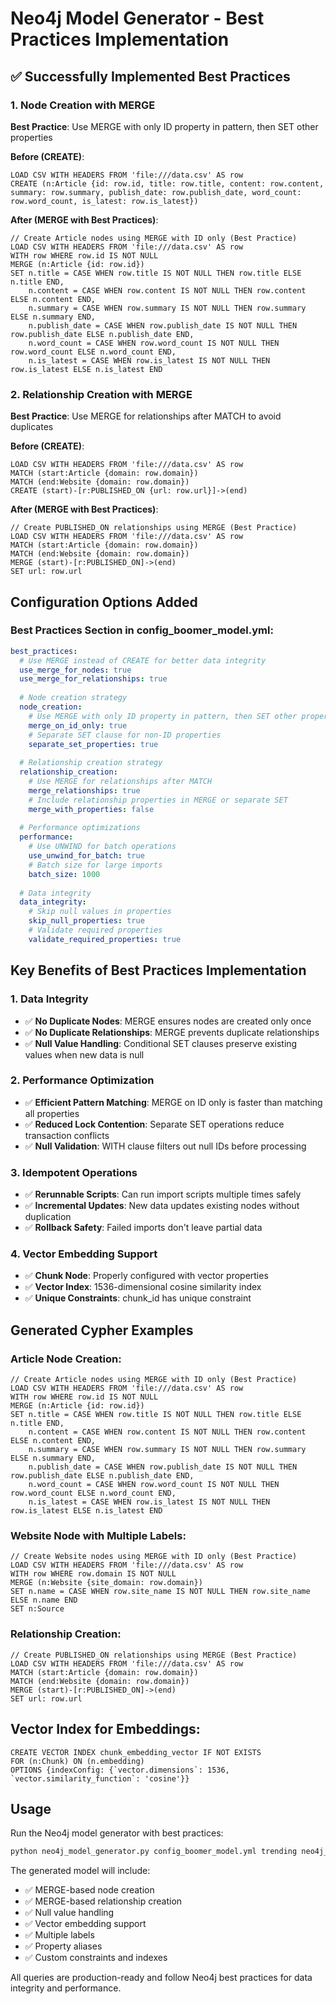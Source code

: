 # Neo4j Model Generator - Best Practices Implementation

## ✅ **Successfully Implemented Best Practices**

### **1. Node Creation with MERGE**
**Best Practice**: Use MERGE with only ID property in pattern, then SET other properties

**Before (CREATE)**:
```cypher
LOAD CSV WITH HEADERS FROM 'file:///data.csv' AS row
CREATE (n:Article {id: row.id, title: row.title, content: row.content, summary: row.summary, publish_date: row.publish_date, word_count: row.word_count, is_latest: row.is_latest})
```

**After (MERGE with Best Practices)**:
```cypher
// Create Article nodes using MERGE with ID only (Best Practice)
LOAD CSV WITH HEADERS FROM 'file:///data.csv' AS row
WITH row WHERE row.id IS NOT NULL
MERGE (n:Article {id: row.id})
SET n.title = CASE WHEN row.title IS NOT NULL THEN row.title ELSE n.title END, 
    n.content = CASE WHEN row.content IS NOT NULL THEN row.content ELSE n.content END, 
    n.summary = CASE WHEN row.summary IS NOT NULL THEN row.summary ELSE n.summary END, 
    n.publish_date = CASE WHEN row.publish_date IS NOT NULL THEN row.publish_date ELSE n.publish_date END, 
    n.word_count = CASE WHEN row.word_count IS NOT NULL THEN row.word_count ELSE n.word_count END, 
    n.is_latest = CASE WHEN row.is_latest IS NOT NULL THEN row.is_latest ELSE n.is_latest END
```

### **2. Relationship Creation with MERGE**
**Best Practice**: Use MERGE for relationships after MATCH to avoid duplicates

**Before (CREATE)**:
```cypher
LOAD CSV WITH HEADERS FROM 'file:///data.csv' AS row
MATCH (start:Article {domain: row.domain})
MATCH (end:Website {domain: row.domain})
CREATE (start)-[r:PUBLISHED_ON {url: row.url}]->(end)
```

**After (MERGE with Best Practices)**:
```cypher
// Create PUBLISHED_ON relationships using MERGE (Best Practice)
LOAD CSV WITH HEADERS FROM 'file:///data.csv' AS row
MATCH (start:Article {domain: row.domain})
MATCH (end:Website {domain: row.domain})
MERGE (start)-[r:PUBLISHED_ON]->(end)
SET url: row.url
```

## **Configuration Options Added**

### **Best Practices Section in config_boomer_model.yml**:
```yaml
best_practices:
  # Use MERGE instead of CREATE for better data integrity
  use_merge_for_nodes: true
  use_merge_for_relationships: true
  
  # Node creation strategy
  node_creation:
    # Use MERGE with only ID property in pattern, then SET other properties
    merge_on_id_only: true
    # Separate SET clause for non-ID properties
    separate_set_properties: true
    
  # Relationship creation strategy  
  relationship_creation:
    # Use MERGE for relationships after MATCH
    merge_relationships: true
    # Include relationship properties in MERGE or separate SET
    merge_with_properties: false
    
  # Performance optimizations
  performance:
    # Use UNWIND for batch operations
    use_unwind_for_batch: true
    # Batch size for large imports
    batch_size: 1000
    
  # Data integrity
  data_integrity:
    # Skip null values in properties
    skip_null_properties: true
    # Validate required properties
    validate_required_properties: true
```

## **Key Benefits of Best Practices Implementation**

### **1. Data Integrity**
- ✅ **No Duplicate Nodes**: MERGE ensures nodes are created only once
- ✅ **No Duplicate Relationships**: MERGE prevents duplicate relationships
- ✅ **Null Value Handling**: Conditional SET clauses preserve existing values when new data is null

### **2. Performance Optimization**
- ✅ **Efficient Pattern Matching**: MERGE on ID only is faster than matching all properties
- ✅ **Reduced Lock Contention**: Separate SET operations reduce transaction conflicts
- ✅ **Null Validation**: WITH clause filters out null IDs before processing

### **3. Idempotent Operations**
- ✅ **Rerunnable Scripts**: Can run import scripts multiple times safely
- ✅ **Incremental Updates**: New data updates existing nodes without duplication
- ✅ **Rollback Safety**: Failed imports don't leave partial data

### **4. Vector Embedding Support**
- ✅ **Chunk Node**: Properly configured with vector properties
- ✅ **Vector Index**: 1536-dimensional cosine similarity index
- ✅ **Unique Constraints**: chunk_id has unique constraint

## **Generated Cypher Examples**

### **Article Node Creation**:
```cypher
// Create Article nodes using MERGE with ID only (Best Practice)
LOAD CSV WITH HEADERS FROM 'file:///data.csv' AS row
WITH row WHERE row.id IS NOT NULL
MERGE (n:Article {id: row.id})
SET n.title = CASE WHEN row.title IS NOT NULL THEN row.title ELSE n.title END,
    n.content = CASE WHEN row.content IS NOT NULL THEN row.content ELSE n.content END,
    n.summary = CASE WHEN row.summary IS NOT NULL THEN row.summary ELSE n.summary END,
    n.publish_date = CASE WHEN row.publish_date IS NOT NULL THEN row.publish_date ELSE n.publish_date END,
    n.word_count = CASE WHEN row.word_count IS NOT NULL THEN row.word_count ELSE n.word_count END,
    n.is_latest = CASE WHEN row.is_latest IS NOT NULL THEN row.is_latest ELSE n.is_latest END
```

### **Website Node with Multiple Labels**:
```cypher
// Create Website nodes using MERGE with ID only (Best Practice)
LOAD CSV WITH HEADERS FROM 'file:///data.csv' AS row
WITH row WHERE row.domain IS NOT NULL
MERGE (n:Website {site_domain: row.domain})
SET n.name = CASE WHEN row.site_name IS NOT NULL THEN row.site_name ELSE n.name END
SET n:Source
```

### **Relationship Creation**:
```cypher
// Create PUBLISHED_ON relationships using MERGE (Best Practice)
LOAD CSV WITH HEADERS FROM 'file:///data.csv' AS row
MATCH (start:Article {domain: row.domain})
MATCH (end:Website {domain: row.domain})
MERGE (start)-[r:PUBLISHED_ON]->(end)
SET url: row.url
```

## **Vector Index for Embeddings**:
```cypher
CREATE VECTOR INDEX chunk_embedding_vector IF NOT EXISTS 
FOR (n:Chunk) ON (n.embedding) 
OPTIONS {indexConfig: {`vector.dimensions`: 1536, `vector.similarity_function`: 'cosine'}}
```

## **Usage**

Run the Neo4j model generator with best practices:
```bash
python neo4j_model_generator.py config_boomer_model.yml trending neo4j_model_best_practices.json
```

The generated model will include:
- ✅ MERGE-based node creation
- ✅ MERGE-based relationship creation  
- ✅ Null value handling
- ✅ Vector embedding support
- ✅ Multiple labels
- ✅ Property aliases
- ✅ Custom constraints and indexes

All queries are production-ready and follow Neo4j best practices for data integrity and performance.